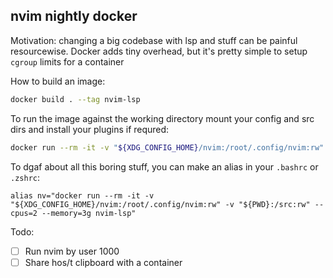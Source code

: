 ## nvim nightly docker

Motivation: changing a big codebase with lsp and stuff can be painful
resourcewise. Docker adds tiny overhead, but it's pretty simple to setup
`cgroup` limits for a container

How to build an image:

```bash
docker build . --tag nvim-lsp
```

To run the image against the working directory mount
your config and src dirs and install your plugins if requred:

```bash
docker run --rm -it -v "${XDG_CONFIG_HOME}/nvim:/root/.config/nvim:rw" -v "${PWD}:/src:rw" --cpus=2 --memory=3g nvim-lsp
```



To dgaf about all this boring stuff, you can make an alias in your `.bashrc` or `.zshrc`:
```
alias nv="docker run --rm -it -v "${XDG_CONFIG_HOME}/nvim:/root/.config/nvim:rw" -v "${PWD}:/src:rw" --cpus=2 --memory=3g nvim-lsp"
```

Todo:
- [ ] Run nvim by user 1000
- [ ] Share hos/t clipboard with a container
